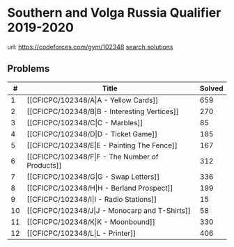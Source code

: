 # Southern and Volga Russia Qualifier 2019-2020

url: https://codeforces.com/gym/102348
[search solutions](https://www.google.com/search?q=Solution+OR+題解+Southern+and+Volga+Russia+Qualifier+2019-2020)

## Problems

| # | Title | Solved |
| --- | --- | --- |
|1|[[CFICPC/102348/A\|A - Yellow Cards]]|659|
|2|[[CFICPC/102348/B\|B - Interesting Vertices]]|270|
|3|[[CFICPC/102348/C\|C - Marbles]]|85|
|4|[[CFICPC/102348/D\|D - Ticket Game]]|185|
|5|[[CFICPC/102348/E\|E - Painting The Fence]]|167|
|6|[[CFICPC/102348/F\|F - The Number of Products]]|312|
|7|[[CFICPC/102348/G\|G - Swap Letters]]|336|
|8|[[CFICPC/102348/H\|H - Berland Prospect]]|199|
|9|[[CFICPC/102348/I\|I - Radio Stations]]|15|
|10|[[CFICPC/102348/J\|J - Monocarp and T-Shirts]]|58|
|11|[[CFICPC/102348/K\|K - Moonbound]]|330|
|12|[[CFICPC/102348/L\|L - Printer]]|406|

